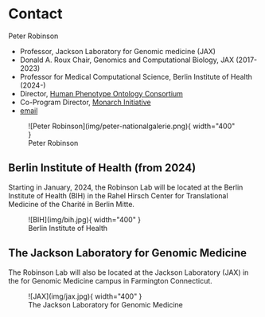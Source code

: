 # Contact

Peter Robinson
 
* Professor, Jackson Laboratory for Genomic medicine (JAX)
* Donald A. Roux Chair, Genomics and Computational Biology, JAX (2017-2023)
* Professor for Medical Computational Science, Berlin Institute of Health (2024-)
* Director,  [Human Phenotype Ontology Consortium](https://hpo.jax.org/app/)
* Co-Program Director, [Monarch Initiative](http://monarchinitiative.org)
* [email](mailto:peter.robinson@jax.org)




<figure markdown>
![Peter Robinson](img/peter-nationalgalerie.png){ width="400" }
<figcaption>Peter Robinson
</figcaption>
</figure>


## Berlin Institute of Health (from 2024)

Starting in January, 2024, the Robinson Lab will be located at the Berlin Institute of Health (BIH) in the 
Rahel Hirsch Center for Translational Medicine of the Charité in Berlin Mitte.



<figure markdown>
![BIH](img/bih.jpg){ width="400" }
<figcaption>Berlin Institute of Health
</figcaption>
</figure>

## The Jackson Laboratory for Genomic Medicine

The Robinson Lab will also be located at the Jackson Laboratory (JAX) in the
for Genomic Medicine campus in Farmington Connecticut.

<figure markdown>
![JAX](img/jax.jpg){ width="400" }
<figcaption>The Jackson Laboratory for Genomic Medicine
</figcaption>
</figure>

